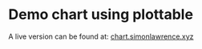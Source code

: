 # Demo chart using plottable

A live version can be found at: [chart.simonlawrence.xyz](https://chart.simonlawrence.xyz)
